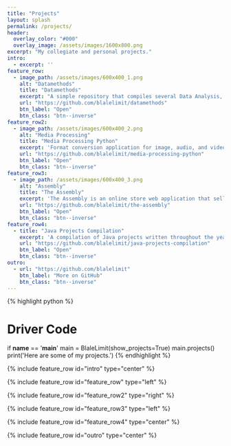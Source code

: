 ```yaml
---
title: "Projects"
layout: splash
permalink: /projects/
header:
  overlay_color: "#000"
  overlay_image: /assets/images/1600x800.png
excerpt: "My collegiate and personal projects."
intro: 
  - excerpt: ''
feature_row:
  - image_path: /assets/images/600x400_1.png
    alt: "Datamethods"
    title: "Datamethods"
    excerpt: "A simple repository that compiles several Data Analysis, Visualization, and Mining methods and techniques to analyze and discover patterns in different sets of data."
    url: "https://github.com/blalelimit/datamethods"
    btn_label: "Open"
    btn_class: "btn--inverse"
feature_row2:
  - image_path: /assets/images/600x400_2.png
    alt: "Media Processing"
    title: "Media Processing Python"
    excerpt: 'Format conversion application for image, audio, and video files with additional processing features. For instance, *.wav files can be converted to *.mp3, *.m4a, etc.'
    url: "https://github.com/blalelimit/media-processing-python"
    btn_label: "Open"
    btn_class: "btn--inverse"
feature_row3:
  - image_path: /assets/images/600x400_3.png
    alt: "Assembly"
    title: "The Assembly"
    excerpt: 'The Assembly is an online store web application that sells pc related parts and peripherals, written in Java with the Model-View-Controller Framework'
    url: "https://github.com/blalelimit/the-assembly"
    btn_label: "Open"
    btn_class: "btn--inverse"
feature_row4:
  - title: "Java Projects Compilation"
    excerpt: 'A compilation of Java projects written throughout the years, which includes calculators, graphics, data structures, and more.'
    url: "https://github.com/blalelimit/java-projects-compilation"
    btn_label: "Open"
    btn_class: "btn--inverse"
outro: 
  - url: "https://github.com/blalelimit"
    btn_label: "More on GitHub"
    btn_class: "btn--inverse"
---
```


{% highlight python %}
# Driver Code
if __name__ == '__main__'
  main = BlaleLimit(show_projects=True)
  main.projects()
  print('Here are some of my projects.')
{% endhighlight %}

{% include feature_row id="intro" type="center" %}

{% include feature_row id="feature_row" type="left" %}

{% include feature_row id="feature_row2" type="right" %}

{% include feature_row id="feature_row3" type="left" %}

{% include feature_row id="feature_row4" type="center" %}

{% include feature_row id="outro" type="center" %}